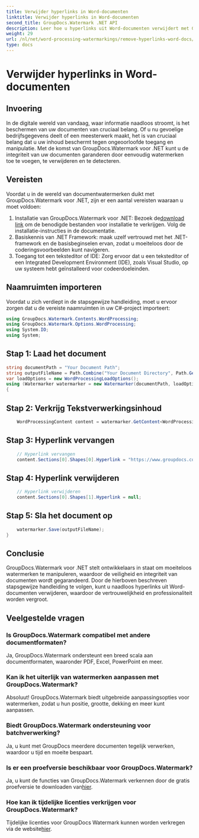```yaml
---
title: Verwijder hyperlinks in Word-documenten
linktitle: Verwijder hyperlinks in Word-documenten
second_title: GroupDocs.Watermark .NET API
description: Leer hoe u hyperlinks uit Word-documenten verwijdert met GroupDocs.Watermark voor .NET. Verbeter moeiteloos de documentbeveiliging.
weight: 29
url: /nl/net/word-processing-watermarkings/remove-hyperlinks-word-docs/
type: docs
---
```

# Verwijder hyperlinks in Word-documenten

## Invoering
In de digitale wereld van vandaag, waar informatie naadloos stroomt, is het beschermen van uw documenten van cruciaal belang. Of u nu gevoelige bedrijfsgegevens deelt of een meesterwerk maakt, het is van cruciaal belang dat u uw inhoud beschermt tegen ongeoorloofde toegang en manipulatie. Met de komst van GroupDocs.Watermark voor .NET kunt u de integriteit van uw documenten garanderen door eenvoudig watermerken toe te voegen, te verwijderen en te detecteren.
## Vereisten
Voordat u in de wereld van documentwatermerken duikt met GroupDocs.Watermark voor .NET, zijn er een aantal vereisten waaraan u moet voldoen:
1.  Installatie van GroupDocs.Watermark voor .NET: Bezoek de[download link](https://releases.groupdocs.com/Watermark/net/) om de benodigde bestanden voor installatie te verkrijgen. Volg de installatie-instructies in de documentatie.
2. Basiskennis van .NET Framework: maak uzelf vertrouwd met het .NET-framework en de basisbeginselen ervan, zodat u moeiteloos door de coderingsvoorbeelden kunt navigeren.
3. Toegang tot een teksteditor of IDE: Zorg ervoor dat u een teksteditor of een Integrated Development Environment (IDE), zoals Visual Studio, op uw systeem hebt geïnstalleerd voor codeerdoeleinden.

## Naamruimten importeren
Voordat u zich verdiept in de stapsgewijze handleiding, moet u ervoor zorgen dat u de vereiste naamruimten in uw C#-project importeert:
```csharp
using GroupDocs.Watermark.Contents.WordProcessing;
using GroupDocs.Watermark.Options.WordProcessing;
using System.IO;
using System;
```
## Stap 1: Laad het document
```csharp
string documentPath = "Your Document Path";
string outputFileName = Path.Combine("Your Document Directory", Path.GetFileName(documentPath));
var loadOptions = new WordProcessingLoadOptions();
using (Watermarker watermarker = new Watermarker(documentPath, loadOptions))
{
```
## Stap 2: Verkrijg Tekstverwerkingsinhoud
```csharp
    WordProcessingContent content = watermarker.GetContent<WordProcessingContent>();
```
## Stap 3: Hyperlink vervangen
```csharp
    // Hyperlink vervangen
    content.Sections[0].Shapes[0].Hyperlink = "https://www.groupdocs.com/”;
```
## Stap 4: Hyperlink verwijderen
```csharp
    // Hyperlink verwijderen
    content.Sections[0].Shapes[1].Hyperlink = null;
```
## Stap 5: Sla het document op
```csharp
    watermarker.Save(outputFileName);
}
```

## Conclusie
GroupDocs.Watermark voor .NET stelt ontwikkelaars in staat om moeiteloos watermerken te manipuleren, waardoor de veiligheid en integriteit van documenten wordt gegarandeerd. Door de hierboven beschreven stapsgewijze handleiding te volgen, kunt u naadloos hyperlinks uit Word-documenten verwijderen, waardoor de vertrouwelijkheid en professionaliteit worden vergroot.
## Veelgestelde vragen
### Is GroupDocs.Watermark compatibel met andere documentformaten?
Ja, GroupDocs.Watermark ondersteunt een breed scala aan documentformaten, waaronder PDF, Excel, PowerPoint en meer.
### Kan ik het uiterlijk van watermerken aanpassen met GroupDocs.Watermark?
Absoluut! GroupDocs.Watermark biedt uitgebreide aanpassingsopties voor watermerken, zodat u hun positie, grootte, dekking en meer kunt aanpassen.
### Biedt GroupDocs.Watermark ondersteuning voor batchverwerking?
Ja, u kunt met GroupDocs meerdere documenten tegelijk verwerken, waardoor u tijd en moeite bespaart.
### Is er een proefversie beschikbaar voor GroupDocs.Watermark?
 Ja, u kunt de functies van GroupDocs.Watermark verkennen door de gratis proefversie te downloaden van[hier](https://releases.groupdocs.com/).
### Hoe kan ik tijdelijke licenties verkrijgen voor GroupDocs.Watermark?
 Tijdelijke licenties voor GroupDocs Watermark kunnen worden verkregen via de website[hier](https://purchase.groupdocs.com/temporary-license/).